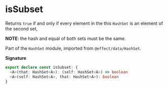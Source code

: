 # isSubset

Returns `true` if and only if every element in the this `HashSet` is an
element of the second set,

**NOTE**: the hash and equal of both sets must be the same.

Part of the `HashSet` module, imported from `@effect/data/HashSet`.

**Signature**

```ts
export declare const isSubset: {
  <A>(that: HashSet<A>): (self: HashSet<A>) => boolean
  <A>(self: HashSet<A>, that: HashSet<A>): boolean
}
```
